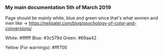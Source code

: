 ### My main documentation 5th of March 2019


Page should be mainly white, blue and green since that's what women and men like -> https://neilpatel.com/blog/psychology-of-color-and-conversions/

White: #ffffff
Blue: #3c579d
Green: #69aa42


Yellow (For warnings): #fff700